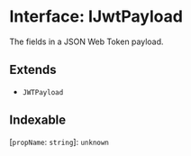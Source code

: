 # Interface: IJwtPayload

The fields in a JSON Web Token payload.

## Extends

- `JWTPayload`

## Indexable

\[`propName`: `string`\]: `unknown`
